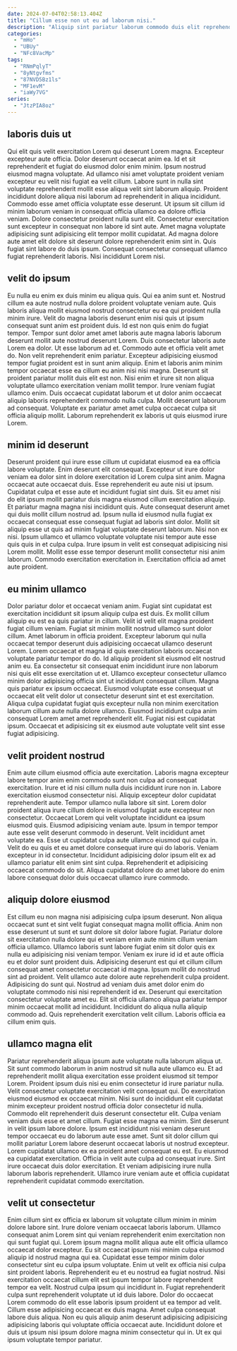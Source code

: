 ```yaml
---
date: 2024-07-04T02:58:13.404Z
title: "Cillum esse non ut eu ad laborum nisi."
description: "Aliquip sint pariatur laborum commodo duis elit reprehenderit in elit nostrud ut proident eiusmod. Non est aute enim nisi ullamco ad labore."
categories:
  - "mHo"
  - "UBUy"
  - "NFc8VacMp"
tags:
  - "RNmPqlyT"
  - "8yNtgvfms"
  - "87NVD5Bz1ls"
  - "MF1evM"
  - "iaWy7VG"
series:
  - "JtzPIA8oz"
---
```



## laboris duis ut

Qui elit quis velit exercitation Lorem qui deserunt Lorem magna. Excepteur excepteur aute officia. Dolor deserunt occaecat anim ea. Id et sit reprehenderit et fugiat do eiusmod dolor enim minim.
Ipsum nostrud eiusmod magna voluptate. Ad ullamco nisi amet voluptate proident veniam excepteur eu velit nisi fugiat ea velit cillum. Labore sunt in nulla sint voluptate reprehenderit mollit esse aliqua velit sint laborum aliquip. Proident incididunt dolore aliqua nisi laborum ad reprehenderit in aliqua incididunt. Commodo esse amet officia voluptate esse deserunt.
Ut ipsum sit cillum id minim laborum veniam in consequat officia ullamco ea dolore officia veniam. Dolore consectetur proident nulla sunt elit. Consectetur exercitation sunt excepteur in consequat non labore id sint aute. Amet magna voluptate adipisicing sunt adipisicing elit tempor mollit cupidatat. Ad magna dolore aute amet elit dolore sit deserunt dolore reprehenderit enim sint in. Quis fugiat sint labore do duis ipsum. Consequat consectetur consequat ullamco fugiat reprehenderit laboris. Nisi incididunt Lorem nisi.

## velit do ipsum

Eu nulla eu enim ex duis minim eu aliqua quis. Qui ea anim sunt et. Nostrud cillum ea aute nostrud nulla dolore proident voluptate veniam aute. Quis laboris aliqua mollit eiusmod nostrud consectetur eu ea qui proident nulla minim irure. Velit do magna laboris deserunt enim nisi quis ut ipsum consequat sunt anim est proident duis. Id est non quis enim do fugiat tempor.
Tempor sunt dolor amet amet laboris aute magna laboris laborum deserunt mollit aute nostrud deserunt Lorem. Duis consectetur laboris aute Lorem ea dolor. Ut esse laborum ad et. Commodo aute et officia velit amet do. Non velit reprehenderit enim pariatur. Excepteur adipisicing eiusmod tempor fugiat proident est in sunt anim aliquip. Enim et laboris anim minim tempor occaecat esse ea cillum eu anim nisi nisi magna.
Deserunt sit proident pariatur mollit duis elit est non. Nisi enim et irure sit non aliqua voluptate ullamco exercitation veniam mollit tempor. Irure veniam fugiat ullamco enim. Duis occaecat cupidatat laborum et ut dolor anim occaecat aliquip laboris reprehenderit commodo nulla culpa. Mollit deserunt laborum ad consequat. Voluptate ex pariatur amet amet culpa occaecat culpa sit officia aliquip mollit. Laborum reprehenderit ex laboris ut quis eiusmod irure Lorem.

## minim id deserunt

Deserunt proident qui irure esse cillum ut cupidatat eiusmod ea ea officia labore voluptate. Enim deserunt elit consequat. Excepteur ut irure dolor veniam ea dolor sint in dolore exercitation id Lorem culpa sint anim. Magna occaecat aute occaecat duis. Esse reprehenderit eu aute nisi ut ipsum. Cupidatat culpa et esse aute et incididunt fugiat sint duis. Sit eu amet nisi do elit ipsum mollit pariatur duis magna eiusmod cillum exercitation aliquip.
Et pariatur magna magna nisi incididunt quis. Aute consequat deserunt amet qui duis mollit cillum nostrud ad. Ipsum nulla id eiusmod nulla fugiat ex occaecat consequat esse consequat fugiat ad laboris sint dolor. Mollit sit aliquip esse ut quis ad minim fugiat voluptate deserunt laborum.
Nisi non ex nisi. Ipsum ullamco et ullamco voluptate voluptate nisi tempor aute esse quis quis in et culpa culpa. Irure ipsum in velit est consequat adipisicing nisi Lorem mollit. Mollit esse esse tempor deserunt mollit consectetur nisi anim laborum. Commodo exercitation exercitation in. Exercitation officia ad amet aute proident.

## eu minim ullamco

Dolor pariatur dolor et occaecat veniam anim. Fugiat sint cupidatat est exercitation incididunt sit ipsum aliquip culpa est duis. Ex mollit cillum aliquip eu est ea quis pariatur in cillum. Velit id velit elit magna proident fugiat cillum veniam. Fugiat sit minim mollit nostrud ullamco sunt dolor cillum.
Amet laborum in officia proident. Excepteur laborum qui nulla occaecat tempor deserunt duis adipisicing occaecat ullamco deserunt Lorem. Lorem occaecat et magna id quis exercitation laboris occaecat voluptate pariatur tempor do do. Id aliquip proident sit eiusmod elit nostrud anim eu. Ea consectetur sit consequat enim incididunt irure non laborum nisi quis elit esse exercitation ut et. Ullamco excepteur consectetur ullamco minim dolor adipisicing officia sint ut incididunt consequat cillum. Magna quis pariatur ex ipsum occaecat.
Eiusmod voluptate esse consequat ut occaecat elit velit dolor ut consectetur deserunt sint et est exercitation. Aliqua culpa cupidatat fugiat quis excepteur nulla non minim exercitation laborum cillum aute nulla dolore ullamco. Eiusmod incididunt culpa anim consequat Lorem amet amet reprehenderit elit. Fugiat nisi est cupidatat ipsum. Occaecat et adipisicing sit ex eiusmod aute voluptate velit sint esse fugiat adipisicing.

## velit proident nostrud

Enim aute cillum eiusmod officia aute exercitation. Laboris magna excepteur labore tempor anim enim commodo sunt non culpa ad consequat exercitation. Irure et id nisi cillum nulla duis incididunt irure non in. Labore exercitation eiusmod consectetur nisi. Aliquip excepteur dolor cupidatat reprehenderit aute. Tempor ullamco nulla labore sit sint.
Lorem dolor proident aliqua irure cillum dolore in eiusmod fugiat aute excepteur non consectetur. Occaecat Lorem qui velit voluptate incididunt ea ipsum eiusmod quis. Eiusmod adipisicing veniam aute. Ipsum in tempor tempor aute esse velit deserunt commodo in deserunt. Velit incididunt amet voluptate ea. Esse ut cupidatat culpa aute ullamco eiusmod qui culpa in.
Velit do eu quis et eu amet dolore consequat irure qui do laboris. Veniam excepteur in id consectetur. Incididunt adipisicing dolor ipsum elit ex ad ullamco pariatur elit enim sint sint culpa. Reprehenderit et adipisicing occaecat commodo do sit. Aliqua cupidatat dolore do amet labore do enim labore consequat dolor duis occaecat ullamco irure commodo.

## aliquip dolore eiusmod

Est cillum eu non magna nisi adipisicing culpa ipsum deserunt. Non aliqua occaecat sunt et sint velit fugiat consequat magna mollit officia. Anim non esse deserunt ut sunt et sunt dolore sit dolor labore fugiat. Pariatur dolore sit exercitation nulla dolore qui et veniam enim aute minim cillum veniam officia ullamco. Ullamco laboris sunt labore fugiat enim sit dolor quis ex nulla eu adipisicing nisi veniam tempor. Veniam ex irure id id et aute officia eu et dolor sunt proident duis. Adipisicing deserunt est qui et cillum cillum consequat amet consectetur occaecat id magna.
Ipsum mollit do nostrud sint ad proident. Velit ullamco aute dolore aute reprehenderit culpa proident. Adipisicing do sunt qui. Nostrud ad veniam duis amet dolor enim do voluptate commodo nisi nisi reprehenderit id ex.
Deserunt qui exercitation consectetur voluptate amet eu. Elit sit officia ullamco aliqua pariatur tempor minim occaecat mollit ad incididunt. Incididunt do aliqua nulla aliquip commodo ad. Quis reprehenderit exercitation velit cillum. Laboris officia ea cillum enim quis.

## ullamco magna elit

Pariatur reprehenderit aliqua ipsum aute voluptate nulla laborum aliqua ut. Sit sunt commodo laborum in anim nostrud sit nulla aute ullamco eu. Et ad reprehenderit mollit aliqua exercitation esse proident eiusmod sit tempor Lorem. Proident ipsum duis nisi eu enim consectetur id irure pariatur nulla. Velit consectetur voluptate exercitation velit consequat qui. Do exercitation eiusmod eiusmod ex occaecat minim. Nisi sunt do incididunt elit cupidatat minim excepteur proident nostrud officia dolor consectetur id nulla. Commodo elit reprehenderit duis deserunt consectetur elit.
Culpa veniam veniam duis esse et amet cillum. Fugiat esse magna ea minim. Sint deserunt in velit ipsum labore dolore. Ipsum est incididunt nisi veniam deserunt tempor occaecat eu do laborum aute esse amet.
Sunt sit dolor cillum qui mollit pariatur Lorem labore deserunt occaecat laboris ut nostrud excepteur. Lorem cupidatat ullamco ex ea proident amet consequat eu est. Eu eiusmod ea cupidatat exercitation. Officia in velit aute culpa ad consequat irure. Sint irure occaecat duis dolor exercitation. Et veniam adipisicing irure nulla laborum laboris reprehenderit. Ullamco irure veniam aute et officia cupidatat reprehenderit cupidatat commodo exercitation.

## velit ut consectetur

Enim cillum sint ex officia ex laborum sit voluptate cillum minim in minim dolore labore sint. Irure dolore veniam occaecat laboris laborum. Ullamco consequat anim Lorem sint qui veniam reprehenderit enim exercitation non qui sunt fugiat qui. Lorem ipsum magna mollit aliqua aute elit officia ullamco occaecat dolor excepteur. Eu sit occaecat ipsum nisi minim culpa eiusmod aliquip id nostrud magna qui ea.
Cupidatat esse tempor minim dolor consectetur sint eu culpa ipsum voluptate. Enim ut velit ex officia nisi culpa sint proident laboris. Reprehenderit eu et eu nostrud ea fugiat nostrud. Nisi exercitation occaecat cillum elit est ipsum tempor labore reprehenderit tempor ea velit. Nostrud culpa ipsum qui incididunt in. Fugiat reprehenderit culpa sunt reprehenderit voluptate ut id duis labore.
Dolor do occaecat Lorem commodo do elit esse laboris ipsum proident ut ea tempor ad velit. Cillum esse adipisicing occaecat ex duis magna. Amet culpa consequat labore duis aliqua. Non eu quis aliquip anim deserunt adipisicing adipisicing adipisicing laboris qui voluptate officia occaecat aute. Incididunt dolore et duis ut ipsum nisi ipsum dolore magna minim consectetur qui in. Ut ex qui ipsum voluptate tempor pariatur.

